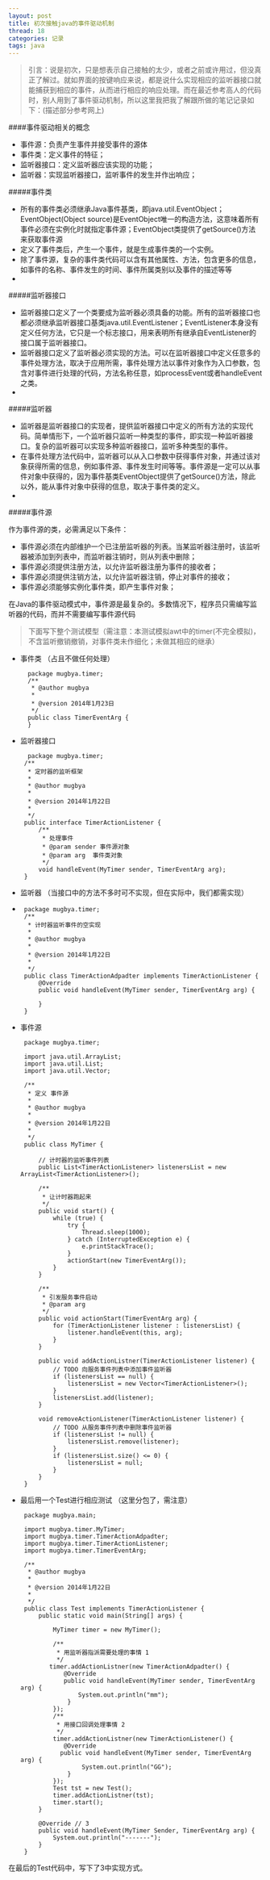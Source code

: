 ```yaml
---
layout: post
title: 初次接触java的事件驱动机制
thread: 18
categories: 记录
tags: java
---
```


   >引言：说是初次，只是想表示自己接触的太少，或者之前或许用过，但没真正了解过。就如界面的按键响应来说，都是说什么实现相应的监听器接口就能捕获到相应的事件，从而进行相应的响应处理。而在最近参考高人的代码时，别人用到了事件驱动机制，所以这里我把我了解跟所做的笔记记录如下：(描述部分参考网上)

####事件驱动相关的概念

 - 事件源：负责产生事件并接受事件的源体
 - 事件类：定义事件的特征；
 - 监听器接口：定义监听器应该实现的功能；
 - 监听器：实现监听器接口，监听事件的发生并作出响应；

#####事件类  

- 所有的事件类必须继承Java事件基类，即java.util.EventObject；EventObject(Object source)是EventObject唯一的构造方法，这意味着所有事件必须在实例化时就指定事件源；EventObject类提供了getSource()方法来获取事件源
- 定义了事件类后，产生一个事件，就是生成事件类的一个实例。
- 除了事件源，复杂的事件类代码可以含有其他属性、方法，包含更多的信息，如事件的名称、事件发生的时间、事件所属类别以及事件的描述等等
- 
#####监听器接口   

- 监听器接口定义了一个类要成为监听器必须具备的功能。所有的监听器接口也都必须继承监听器接口基类java.util.EventListener；EventListener本身没有定义任何方法，它只是一个标志接口，用来表明所有继承自EventListener的接口属于监听器接口。
- 监听器接口定义了监听器必须实现的方法。可以在监听器接口中定义任意多的事件处理方法，取决于应用所需，事件处理方法以事件对象作为入口参数，包含对事件进行处理的代码，方法名称任意，如processEvent或者handleEvent之类。
- 
#####监听器   

- 监听器是监听器接口的实现者，提供监听器接口中定义的所有方法的实现代码。简单情形下，一个监听器只监听一种类型的事件，即实现一种监听器接口。复杂的监听器可以实现多种监听器接口，监听多种类型的事件。
- 在事件处理方法代码中，监听器可以从入口参数中获得事件对象，并通过该对象获得所需的信息，例如事件源、事件发生时间等等。事件源是一定可以从事件对象中获得的，因为事件基类EventObject提供了getSource()方法，除此以外，能从事件对象中获得的信息，取决于事件类的定义。
- 
#####事件源   

作为事件源的类，必需满足以下条件：
- 事件源必须在内部维护一个已注册监听器的列表。当某监听器注册时，该监听器被添加到列表中，而监听器注销时，则从列表中删除；
- 事件源必须提供注册方法，以允许监听器注册为事件的接收者；
- 事件源必须提供注销方法，以允许监听器注销，停止对事件的接收；
- 事件源必须能够实例化事件类，即产生事件对象；


在Java的事件驱动模式中，事件源是最复杂的。多数情况下，程序员只需编写监听器的代码，而并不需要编写事件源代码
   
 >下面写下整个测试模型（需注意：本测试模拟awt中的timer(不完全模拟)，不含监听撤销撤销，对事件类未作细化；未做其相应的继承）  
 
- 事件类  （占且不做任何处理）
 
        package mugbya.timer;
        /**
         * @author mugbya
         * 
         * @version 2014年1月23日
         */
        public class TimerEventArg {    
        }

 - 监听器接口
 
         package mugbya.timer;
        /**
         * 定时器的监听框架
         * 
         * @author mugbya
         * 
         * @version 2014年1月22日
         * 
         */
        public interface TimerActionListener {
            /**
             * 处理事件
             * @param sender 事件源对象
             * @param arg  事件类对象
             */
            void handleEvent(MyTimer sender, TimerEventArg arg);
        }
 - 监听器 （当接口中的方法不多时可不实现，但在实际中，我们都需实现） 
 - 
        package mugbya.timer;
        /**
         * 计时器监听事件的空实现
         * 
         * @author mugbya
         * 
         * @version 2014年1月22日
         * 
         */
        public class TimerActionAdpadter implements TimerActionListener {
            @Override
            public void handleEvent(MyTimer sender, TimerEventArg arg) {
                
            }
        } 
 - 事件源 
 
        package mugbya.timer;
        
        import java.util.ArrayList;
        import java.util.List;
        import java.util.Vector;
        
        /**
         * 定义 事件源
         * 
         * @author mugbya
         * 
         * @version 2014年1月22日
         * 
         */
        public class MyTimer {
        
            // 计时器的监听事件列表
            public List<TimerActionListener> listenersList = new ArrayList<TimerActionListener>();
            
            /**
             * 让计时器跑起来
             */
            public void start() {
                while (true) {
                    try {
                        Thread.sleep(1000);
                    } catch (InterruptedException e) {
                        e.printStackTrace();
                    }
                    actionStart(new TimerEventArg());
                }
            }
        
            /**
             * 引发服务事件启动
             * @param arg
             */
            public void actionStart(TimerEventArg arg) {
                for (TimerActionListener listener : listenersList) {
                    listener.handleEvent(this, arg);
                }
            }
        
            public void addActionListner(TimerActionListener listener) {
                // TODO 向服务事件列表中添加事件监听器
                if (listenersList == null) {
                    listenersList = new Vector<TimerActionListener>();
                }
                listenersList.add(listener);
            }
        
            void removeActionListener(TimerActionListener listener) {
                // TODO 从服务事件列表中删除事件监听器
                if (listenersList != null) {
                    listenersList.remove(listener);
                }
                if (listenersList.size() <= 0) {
                    listenersList = null;
                }
            }
        }

 - 最后用一个Test进行相应测试 （这里分包了，需注意）  
 
        package mugbya.main;
        
        import mugbya.timer.MyTimer;
        import mugbya.timer.TimerActionAdpadter;
        import mugbya.timer.TimerActionListener;
        import mugbya.timer.TimerEventArg;
        
        /**
         * @author mugbya
         * 
         * @version 2014年1月22日
         * 
         */
        public class Test implements TimerActionListener {
            public static void main(String[] args) {
        
                MyTimer timer = new MyTimer();
                
                /**
                 * 用监听器指派需要处理的事情 1
                 */
               timer.addActionListner(new TimerActionAdpadter() {
                   @Override  
                   public void handleEvent(MyTimer sender, TimerEventArg arg) {
                       System.out.println("mm");
                    }
                });
                /**
                 * 用接口回调处理事情 2
                 */
                timer.addActionListner(new TimerActionListener() {		
                   @Override
                  public void handleEvent(MyTimer sender, TimerEventArg arg) {
                        System.out.println("GG");
                    }
                });
                Test tst = new Test();
                timer.addActionListner(tst);
                timer.start();
            }
        
            @Override // 3
            public void handleEvent(MyTimer Sender, TimerEventArg arg) {
                System.out.println("-------");
            }
        }


在最后的Test代码中，写下了3中实现方式。
